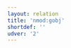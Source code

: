 ```yaml
---
layout: relation
title: 'nmod:gobj'
shortdef: ''
udver: '2'
---
```

<!-- Interlanguage links updated Út zář 29 20:31:56 CEST 2020 -->
